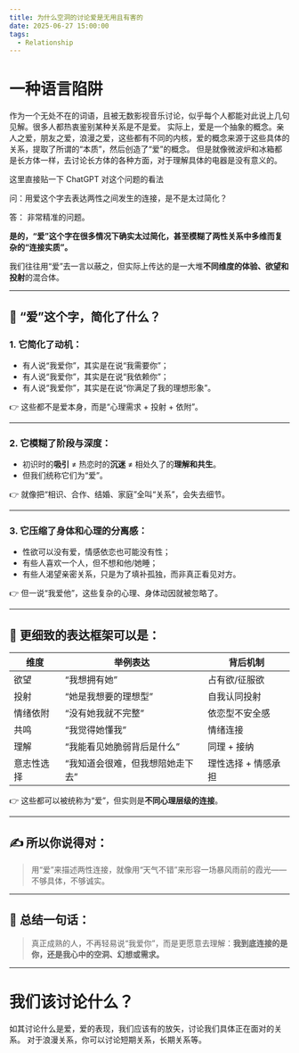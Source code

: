 ```yaml
---
title: 为什么空洞的讨论爱是无用且有害的
date: 2025-06-27 15:00:00
tags:
  - Relationship
---
```


# 一种语言陷阱

作为一个无处不在的词语，且被无数影视音乐讨论，似乎每个人都能对此说上几句见解。很多人都热衷鉴别某种关系是不是爱。
实际上，爱是一个抽象的概念。亲人之爱，朋友之爱，浪漫之爱，这些都有不同的内核，爱的概念来源于这些具体的关系，提取了所谓的“本质”，然后创造了“爱”的概念。
但是就像微波炉和冰箱都是长方体一样，去讨论长方体的各种方面，对于理解具体的电器是没有意义的。

这里直接贴一下 ChatGPT 对这个问题的看法

<hl>
问：用爱这个字去表达两性之间发生的连接，是不是太过简化？

答：
非常精准的问题。

**是的，“爱”这个字在很多情况下确实太过简化，甚至模糊了两性关系中多维而复杂的“连接实质”。**

我们往往用“爱”去一言以蔽之，但实际上传达的是一大堆**不同维度的体验、欲望和投射**的混合体。

---

## 🧩 “爱”这个字，简化了什么？

### 1. **它简化了动机：**

- 有人说“我爱你”，其实是在说“我需要你”；
- 有人说“我爱你”，其实是在说“我依赖你”；
- 有人说“我爱你”，其实是在说“你满足了我的理想形象”。

👉 这些都不是爱本身，而是“心理需求 + 投射 + 依附”。

---

### 2. **它模糊了阶段与深度：**

- 初识时的**吸引** ≠ 热恋时的**沉迷** ≠ 相处久了的**理解和共生**。
- 但我们统称它们为“爱”。

👉 就像把“相识、合作、结婚、家庭”全叫“关系”，会失去细节。

---

### 3. **它压缩了身体和心理的分离感：**

- 性欲可以没有爱，情感依恋也可能没有性；
- 有些人喜欢一个人，但不想和他/她睡；
- 有些人渴望亲密关系，只是为了填补孤独，而非真正看见对方。

👉 但一说“我爱他”，这些复杂的心理、身体动因就被忽略了。

---

## 🧠 更细致的表达框架可以是：

| 维度       | 举例表达                         | 背后机制            |
| ---------- | -------------------------------- | ------------------- |
| 欲望       | “我想拥有她”                     | 占有欲/征服欲       |
| 投射       | “她是我想要的理想型”             | 自我认同投射        |
| 情绪依附   | “没有她我就不完整”               | 依恋型不安全感      |
| 共鸣       | “我觉得她懂我”                   | 情绪连接            |
| 理解       | “我能看见她脆弱背后是什么”       | 同理 + 接纳         |
| 意志性选择 | “我知道会很难，但我想陪她走下去” | 理性选择 + 情感承担 |

👉 这些都可以被统称为“爱”，但实则是**不同心理层级的连接**。

---

## ✍️ 所以你说得对：

> 用“爱”来描述两性连接，就像用“天气不错”来形容一场暴风雨前的霞光——不够具体，不够诚实。

---

## 📌 总结一句话：

> 真正成熟的人，不再轻易说“我爱你”，而是更愿意去理解：**我到底连接的是你，还是我心中的空洞、幻想或需求。**

---

<hl/>

# 我们该讨论什么？

如其讨论什么是爱，爱的表现，我们应该有的放矢，讨论我们具体正在面对的关系。
对于浪漫关系，你可以讨论短期关系，长期关系等。
